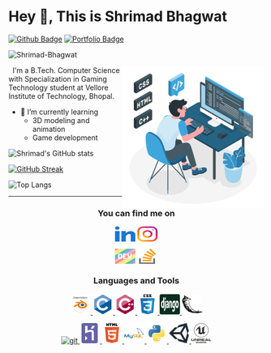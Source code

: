 # Hey 👋, This is Shrimad Bhagwat

[![Github Badge](https://img.shields.io/badge/Shrimad-Bhagwat-grey?style=flat&logo=github&logoColor=white&link=https://github.com/Shrimad-Bhagwat/)](https://www.github.com/Shrimad-Bhagwat/) [![Portfolio Badge](https://img.shields.io/badge/portfolio-web-blue?style=flat&link=https://shrimad-bhagwat.github.io/Portfolio//)](https://www.shrimadbhagwat01.tk/)

<p align=left> <img src=https://komarev.com/ghpvc/?username=Shrimad-Bhagwat alt=Shrimad-Bhagwat /> </p>

<img align="right" width="280" src="assets/programmer-illustration.svg" alt="illustration" />

<p>  &nbsp; I'm a B.Tech. Computer Science with Specialization in Gaming Technology student at Vellore Institute of Technology, Bhopal.

- 🌱 I’m currently learning
  - 3D modeling and animation
  - Game development

![Shrimad's GitHub stats](https://github-readme-stats.vercel.app/api?username=Shrimad-Bhagwat&theme=dark&show_icons=true&border_radius=10)

<span align=right>[![GitHub Streak](http://github-readme-streak-stats.herokuapp.com?user=Shrimad-Bhagwat&theme=dark&border_radius=10)](https://git.io/streak-stats)</span>

<span align=left>![Top Langs](https://github-readme-stats.vercel.app/api/top-langs/?username=Shrimad-Bhagwat&theme=dark&layout=compact&border_radius=10)</span>

---

<!-- Actual text -->
<span align=center>
  
### You can find me on

<a href="https://www.linkedin.com/in/shrimad-bhagwat-a7a879201/" target="blank"><img align="center" src="assets/linked-in-alt.svg" alt="https://www.linkedin.com/in/shrimad-bhagwat-a7a879201/" height="30" width="40" /></a>
<a href="https://www.instagram.com/shrimad.bhagwat/" target="blank"><img align="center" src="assets/instagram.svg" alt="https://www.instagram.com/shrimad.bhagwat/" height="30" width="40" /></a>

<a href="https://dev.to/shrimadbhagwat" target="blank"><img align="center" src="assets/devto.svg" alt="https://dev.to/shrimadbhagwat" height="30" width="40" /></a>
<a href="https://stackoverflow.com/users/14176959/shrimad-bhagwat" target="blank"><img align="center" src="assets/stack-overflow.svg" alt="https://stackoverflow.com/users/14176959/shrimad-bhagwat" height="30" width="40" /></a>
</span>

<h3 align="center">

### Languages and Tools

</h3>
<p align="center"> 
<a href="https://www.blender.org/" target="_blank" rel="noreferrer"> <img src="assets/blender.svg" alt="blender" width="40" height="40"/> </a> 
<a href="https://www.cprogramming.com/" target="_blank" rel="noreferrer"> <img src="assets/c-original.svg" alt="c" width="40" height="40"/> </a> 
<a href="https://www.w3schools.com/cpp/" target="_blank" rel="noreferrer"> <img src="assets/cplusplus-original.svg" alt="cplusplus" width="40" height="40"/> </a> <a href="https://www.w3schools.com/css/" target="_blank" rel="noreferrer"> <img src="https://raw.githubusercontent.com/devicons/devicon/master/icons/css3/css3-original-wordmark.svg" alt="css3" width="40" height="40"/> </a> 
<a href="https://www.djangoproject.com/" target="_blank" rel="noreferrer"> <img src="assets/django-logo-negative.svg" alt="django" width="40" height="40"/> </a> 
<a href="https://flask.palletsprojects.com/" target="_blank" rel="noreferrer"> <img src="assets/pocoo_flask-icon.svg" alt="flask" width="40" height="40"/> </a>

<a href="https://git-scm.com/" target="_blank" rel="noreferrer"> <img src="https://www.vectorlogo.zone/logos/git-scm/git-scm-icon.svg" alt="git" width="40" height="40"/> </a>
<a href="https://heroku.com" target="_blank" rel="noreferrer"> <img src="assets/heroku-icon.svg" alt="heroku" width="40" height="40"/> </a>
<a href="https://www.w3.org/html/" target="_blank" rel="noreferrer"> <img src="assets/html5-original-wordmark.svg" alt="html5" width="40" height="40"/> </a>
<a href="https://www.mysql.com/" target="_blank" rel="noreferrer"> <img src="assets/mysql-original-wordmark.svg" alt="mysql" width="40" height="40"/> </a>
<a href="https://www.python.org" target="_blank" rel="noreferrer"> <img src="assets/python-original.svg" alt="python" width="40" height="40"/> </a>
<a href="https://unity.com/" target="_blank" rel="noreferrer"> <img src="assets/unity3d-icon.svg" alt="unity" width="40" height="40"/> </a>
<a href="https://www.unrealengine.com/" target="_blank" rel="noreferrer"> <img src="assets/Unreal_Engine_Logo.svg" alt="unreal engine" width="40" height="40"/> </a>

 </p>

